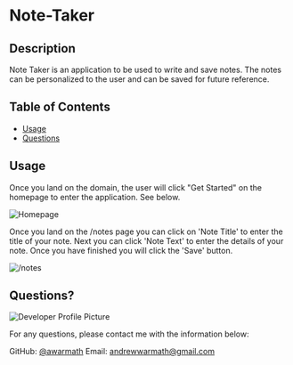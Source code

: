 # Note-Taker

## Description 

Note Taker is an application to be used to write and save notes. The notes can be personalized to the user and can be saved for future reference. 


## Table of Contents

* [Usage](#usage)
* [Questions](#questions)


## Usage 

Once you land on the domain, the user will click "Get Started" on the homepage to enter the application. See below.

![Homepage](assets/homepage.png)

Once you land on the /notes page you can click on 'Note Title' to enter the title of your note. Next you can click 'Note Text' to enter the details of your note. Once you have finished you will click the 'Save' button.

![/notes](assets/note.png)

## Questions?
  
![Developer Profile Picture](https://avatars3.githubusercontent.com/u/70709676?v=4) 
  
For any questions, please contact me with the information below:
 
GitHub: [@awarmath](https://api.github.com/users/awarmath)
Email: andrewwarmath@gmail.com